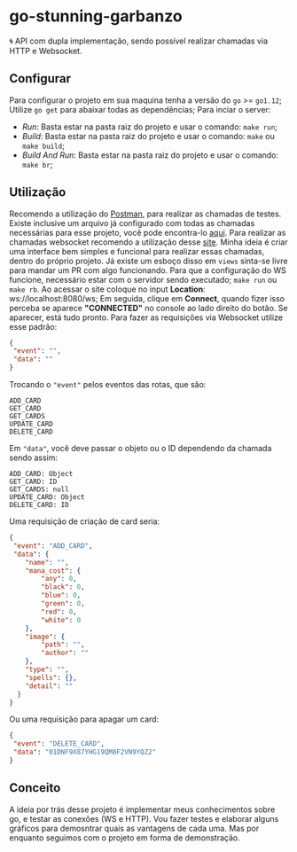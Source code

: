 # go-stunning-garbanzo
🌀 API com dupla implementação, sendo possível realizar chamadas via HTTP e Websocket.

## Configurar
Para configurar o projeto em sua maquina tenha a versão do `go` >= `go1.12`;
Utilize `go get` para abaixar todas as dependências;
Para inciar o server:
 - *Run*: Basta estar na pasta raiz do projeto e usar o comando: `make run`;
 - *Build*: Basta estar na pasta raiz do projeto e usar o comando: `make` ou `make build`;
 - *Build And Run*: Basta estar na pasta raiz do projeto e usar o comando: `make br`;
 
## Utilização
Recomendo a utilização do [Postman](https://www.getpostman.com/), para realizar as chamadas de testes. Existe inclusive um arquivo já configurado com todas as chamadas necessárias para esse projeto, você pode encontra-lo [aqui](https://github.com/RafaelGomides/go-stunning-garbanzo/blob/master/configurations/go-stunning-garbanzo.postman_collection.json).
Para realizar as chamadas websocket recomendo a utilização desse [site](https://www.websocket.org/echo.html). Minha ideia é criar uma interface bem simples e funcional para realizar essas chamadas, dentro do próprio projeto. Já existe um esboço disso em `views` sinta-se livre para mandar um PR com algo funcionando.
Para que a configuração do WS funcione, necessário estar com o servidor sendo executado; `make run` ou `make rb`.
Ao acessar o site coloque no input **Location**: ws://localhost:8080/ws; Em seguida, clique em **Connect**, quando fizer isso perceba se aparece **"CONNECTED"** no console ao lado direito do botão. Se aparecer, está tudo pronto.
Para fazer as requisições via Websocket utilize esse padrão:
```json
{
 "event": "",
 "data": ""
}
```
Trocando o `"event"` pelos eventos das rotas, que são:
```
ADD_CARD
GET_CARD
GET_CARDS
UPDATE_CARD
DELETE_CARD
```
Em `"data"`, você deve passar o objeto ou o ID dependendo da chamada sendo assim:
```
ADD_CARD: Object
GET_CARD: ID
GET_CARDS: null
UPDATE_CARD: Object
DELETE_CARD: ID
```
Uma requisição de criação de card seria:
```json
{
 "event": "ADD_CARD",
 "data": {
    "name": "",
    "mana_cost": {
        "any": 0,
        "black": 0,
        "blue": 0,
        "green": 0,
        "red": 0,
        "white": 0
    },
    "image": {
        "path": "",
        "author": ""
    },
    "type": "",
    "spells": {},
    "detail": ""
  }
}
```
Ou uma requisição para apagar um card:
```json
{
 "event": "DELETE_CARD",
 "data": "01DNF9X87YHG19QM8F2VN9YQZ2"
}
```

## Conceito
A ideia por trás desse projeto é implementar meus conhecimentos sobre go, e testar as conexões (WS e HTTP).
Vou fazer testes e elaborar alguns gráficos para demosntrar quais as vantagens de cada uma. Mas por enquanto seguimos com o projeto em forma de demonstração.
